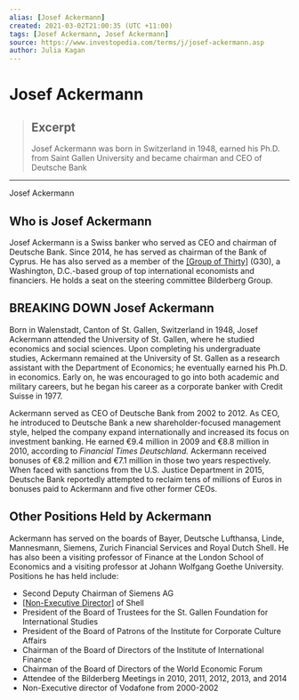 ```yaml
---
alias: [Josef Ackermann]
created: 2021-03-02T21:00:35 (UTC +11:00)
tags: [Josef Ackermann, Josef Ackermann]
source: https://www.investopedia.com/terms/j/josef-ackermann.asp
author: Julia Kagan
---
```


# Josef Ackermann

> ## Excerpt
> Josef Ackermann was born in Switzerland in 1948, earned his Ph.D. from Saint Gallen University and became chairman and CEO of Deutsche Bank

---

Josef Ackermann
## Who is Josef Ackermann

Josef Ackermann is a Swiss banker who served as CEO and chairman of Deutsche Bank. Since 2014, he has served as chairman of the Bank of Cyprus. He has also served as a member of the [[Group of Thirty]](https://www.investopedia.com/terms/g/g-30.asp) (G30), a Washington, D.C.-based group of top international economists and financiers. He holds a seat on the steering committee Bilderberg Group.

## BREAKING DOWN Josef Ackermann

Born in Walenstadt, Canton of St. Gallen, Switzerland in 1948, Josef Ackermann attended the University of St. Gallen, where he studied economics and social sciences. Upon completing his undergraduate studies, Ackermann remained at the University of St. Gallen as a research assistant with the Department of Economics; he eventually earned his Ph.D. in economics. Early on, he was encouraged to go into both academic and military careers, but he began his career as a corporate banker with Credit Suisse in 1977.

Ackermann served as CEO of Deutsche Bank from 2002 to 2012. As CEO, he introduced to Deutsche Bank a new shareholder-focused management style, helped the company expand internationally and increased its focus on investment banking. He earned €9.4 million in 2009 and €8.8 million in 2010, according to _Financial Times Deutschland._ Ackermann received bonuses of €8.2 million and €7.1 million in those two years respectively. When faced with sanctions from the U.S. Justice Department in 2015, Deutsche Bank reportedly attempted to reclaim tens of millions of Euros in bonuses paid to Ackermann and five other former CEOs.

## Other Positions Held by Ackermann

Ackermann has served on the boards of Bayer, Deutsche Lufthansa, Linde, Mannesmann, Siemens, Zurich Financial Services and Royal Dutch Shell. He has also been a visiting professor of Finance at the London School of Economics and a visiting professor at Johann Wolfgang Goethe University. Positions he has held include:

-   Second Deputy Chairman of Siemens AG
-   [[Non-Executive Director]](https://www.investopedia.com/terms/n/non-executive-director.asp) of Shell
-   President of the Board of Trustees for the St. Gallen Foundation for International Studies
-   President of the Board of Patrons of the Institute for Corporate Culture Affairs
-   Chairman of the Board of Directors of the Institute of International Finance
-   Chairman of the Board of Directors of the World Economic Forum
-   Attendee of the Bilderberg Meetings in 2010, 2011, 2012, 2013, and 2014
-   Non-Executive director of Vodafone from 2000-2002
